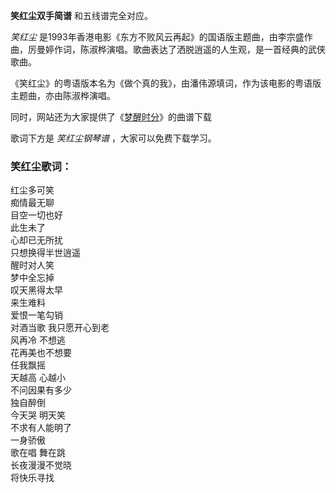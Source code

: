 

**笑红尘双手简谱** 和五线谱完全对应。

_笑红尘_ 是1993年香港电影《东方不败风云再起》的国语版主题曲，由李宗盛作曲，厉曼婷作词，陈淑桦演唱。歌曲表达了洒脱逍遥的人生观，是一首经典的武侠歌曲。

《笑红尘》的粤语版本名为《做个真的我》，由潘伟源填词，作为该电影的粤语版主题曲，亦由陈淑桦演唱。

同时，网站还为大家提供了《[梦醒时分](Music-353-梦醒时分.html "梦醒时分")》的曲谱下载

歌词下方是 _笑红尘钢琴谱_ ，大家可以免费下载学习。

### 笑红尘歌词：

红尘多可笑  
痴情最无聊  
目空一切也好  
此生未了  
心却已无所扰  
只想换得半世逍遥  
醒时对人笑  
梦中全忘掉  
叹天黑得太早  
来生难料  
爱恨一笔勾销  
对酒当歌 我只愿开心到老  
风再冷 不想逃  
花再美也不想要  
任我飘摇  
天越高 心越小  
不问因果有多少  
独自醉倒  
今天哭 明天笑  
不求有人能明了  
一身骄傲  
歌在唱 舞在跳  
长夜漫漫不觉晓  
将快乐寻找

